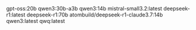 gpt-oss:20b
qwen3:30b-a3b
qwen3:14b
mistral-small3.2:latest
deepseek-r1:latest
deepseek-r1:70b
atombuild/deepseek-r1-claude3.7:14b
qwen3:latest
qwq:latest
